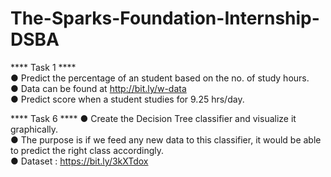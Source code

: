 # The-Sparks-Foundation-Internship-DSBA
**** Task 1 ****                       
● Predict the percentage of an student based on the no. of study hours.            
● Data can be found at http://bit.ly/w-data                 
● Predict score when a student studies for 9.25 hrs/day.    

**** Task 6 ****
● Create the Decision Tree classifier and visualize it graphically.       
● The purpose is if we feed any new data to this classifier, it would be able to
predict the right class accordingly.      
● Dataset : https://bit.ly/3kXTdox        

